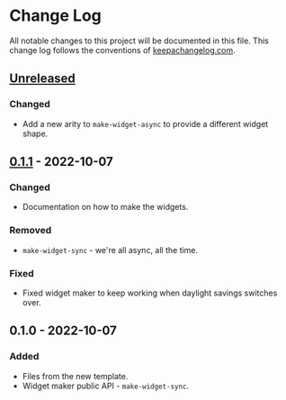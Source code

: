 # Change Log
All notable changes to this project will be documented in this file. This change log follows the conventions of [keepachangelog.com](http://keepachangelog.com/).

## [Unreleased]
### Changed
- Add a new arity to `make-widget-async` to provide a different widget shape.

## [0.1.1] - 2022-10-07
### Changed
- Documentation on how to make the widgets.

### Removed
- `make-widget-sync` - we're all async, all the time.

### Fixed
- Fixed widget maker to keep working when daylight savings switches over.

## 0.1.0 - 2022-10-07
### Added
- Files from the new template.
- Widget maker public API - `make-widget-sync`.

[Unreleased]: https://sourcehost.site/your-name/html-templating/compare/0.1.1...HEAD
[0.1.1]: https://sourcehost.site/your-name/html-templating/compare/0.1.0...0.1.1
